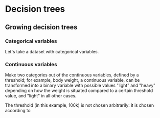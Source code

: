 # Decision trees

## Growing decision trees
### Categorical variables

Let's take a dataset with categorical variables.

### Continuous variables

Make two categories out of the continuous variables, defined by a threshold; for example, body weight, a continuous variable, can be transformed into a binary variable with possible values "light" and "heavy" depending on how the weight is situated compared to a certain threshold value, and "light" in all other cases.

The threshold (in this example, 100k) is not chosen arbitrarily: it is chosen according to  